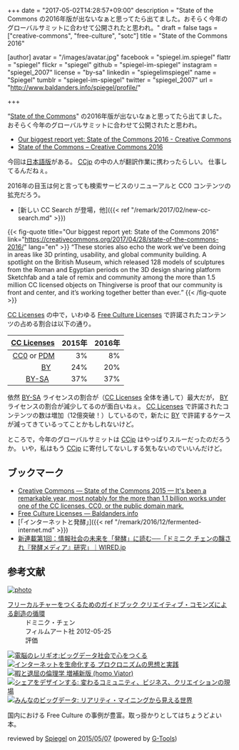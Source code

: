 +++
date = "2017-05-02T14:28:57+09:00"
description = "State of the Commons の2016年版が出ないなぁと思ってたら出てました。おそらく今年のグローバルサミットに合わせて公開されたと思われ。"
draft = false
tags = ["creative-commons", "free-culture", "sotc"]
title = "State of the Commons 2016"

[author]
  avatar = "/images/avatar.jpg"
  facebook = "spiegel.im.spiegel"
  flattr = "spiegel"
  flickr = "spiegel"
  github = "spiegel-im-spiegel"
  instagram = "spiegel_2007"
  license = "by-sa"
  linkedin = "spiegelimspiegel"
  name = "Spiegel"
  tumblr = "spiegel-im-spiegel"
  twitter = "spiegel_2007"
  url = "http://www.baldanders.info/spiegel/profile/"

+++

“[State of the Commons]" の2016年版が出ないなぁと思ってたら出てました。
おそらく今年のグローバルサミットに合わせて公開されたと思われ。

- [Our biggest report yet: State of the Commons 2016 - Creative Commons](https://creativecommons.org/2017/04/28/state-of-the-commons-2016/)
- [State of the Commons – Creative Commons 2016](https://stateof.creativecommons.org/)

今回は[日本語版](https://stateof.creativecommons.org/?lang=ja)がある。
[CCjp] の中の人が翻訳作業に携わったらしい。
仕事してるんだねぇ。

2016年の目玉は何と言っても検索サービスのリニューアルと CC0 コンテンツの拡充だろう。

- [新しい CC Search が登場，他]({{< ref "/remark/2017/02/new-cc-search.md" >}})

{{< fig-quote title="Our biggest report yet: State of the Commons 2016" link="https://creativecommons.org/2017/04/28/state-of-the-commons-2016/" lang="en" >}}
<q>These stories also echo the work we’ve been doing in areas like 3D printing, usability, and global community building. A spotlight on the British Museum, which released 128 models of sculptures from the Roman and Egyptian periods on the 3D design sharing platform Sketchfab and a tale of remix and community among the more than 1.5 million CC licensed objects on Thingiverse is proof that our community is front and center, and it’s working together better than ever.</q>
{{< /fig-quote >}}

[CC Licenses] の中で，いわゆる [Free Culture Licenses] で許諾されたコンテンツの占める割合は以下の通り。

| [CC Licenses] | 2015年 | 2016年 |
| -------------:| ------:| ------:|
| [CC0] <i class="fab fa-creative-commons-pd"></i> or [PDM] <i class="fab fa-creative-commons-pd-alt"></i> |     3% |     8% |
| [BY] <i class="fab fa-creative-commons"></i>&nbsp;<i class="fab fa-creative-commons-by"></i> |    24% |    20% |
| [BY-SA] <i class="fab fa-creative-commons"></i>&nbsp;<i class="fab fa-creative-commons-by"></i>&nbsp;<i class="fab fa-creative-commons-sa"></i> |    37% |    37% |

依然 [BY-SA] ライセンスの割合が（[CC Licenses] 全体を通して）最大だが， [BY] ライセンスの割合が減少してるのが面白いねぇ。
[CC Licenses] で許諾されたコンテンツの数は増加（12億突破！）しているので，新たに [BY] で許諾するケースが減ってきているってことかもしれないけど。

ところで，今年のグローバルサミットは [CCjp] はやっぱりスルーだったのだろうか。
いや，私はもう [CCjp] に寄付してないしする気もないのでいいんだけど。

## ブックマーク

- [Creative Commons — State of the Commons 2015 — It's been a remarkable year, most notably for the more than 1.1 billion works under one of the CC licenses, CC0, or the public domain mark.](https://stateof.creativecommons.org/2015/)
- [Free Culture Licenses — Baldanders.info](http://www.baldanders.info/spiegel/log2/000796.shtml)
- [「インターネットと発酵」]({{< ref "/remark/2016/12/fermented-internet.md" >}})
- [新連載第1回：情報社会の未来を「発酵」に読む──「ドミニク チェンの醸され『発酵メディア』研究」｜WIRED.jp](http://wired.jp/series/ferment-media-research/01_microbes/)

[State of the Commons]: https://stateof.creativecommons.org/
[CC Licenses]: https://creativecommons.org/licenses/ "ライセンスについて - Creative Commons"
[Free Culture Licenses]: https://creativecommons.org/share-your-work/public-domain/freeworks/ "Understanding Free Cultural Works - Creative Commons"
[CC0]: http://creativecommons.org/publicdomain/zero/1.0/ "Creative Commons — CC0 1.0 Universal"
[PDM]: https://creativecommons.org/publicdomain/mark/1.0/ "Creative Commons — Public Domain Mark 1.0"
[BY]: http://creativecommons.org/licenses/by/4.0/ "Creative Commons — Attribution 4.0 International — CC BY 4.0"
[BY-SA]: http://creativecommons.org/licenses/by-sa/4.0/ "Creative Commons — Attribution-ShareAlike 4.0 International — CC BY-SA 4.0"
[CCjp]: https://creativecommons.jp/ "クリエイティブ・コモンズ・ジャパン"

## 参考文献

<div class="hreview" ><a class="item url" href="http://www.amazon.co.jp/exec/obidos/ASIN/4845911744/baldandersinf-22/"><img src="http://ecx.images-amazon.com/images/I/51pDWTdSdlL._SL160_.jpg" alt="photo" class="photo"  /></a><dl ><dt class="fn"><a class="item url" href="http://www.amazon.co.jp/exec/obidos/ASIN/4845911744/baldandersinf-22/">フリーカルチャーをつくるためのガイドブック  クリエイティブ・コモンズによる創造の循環</a></dt><dd>ドミニク・チェン </dd><dd>フィルムアート社 2012-05-25</dd><dd>評価<abbr class="rating" title="4"><img src="http://g-images.amazon.com/images/G/01/detail/stars-4-0.gif" alt="" /></abbr> </dd></dl><p class="similar"><a href="http://www.amazon.co.jp/exec/obidos/ASIN/4757103581/baldandersinf-22/" target="_top"><img src="http://images.amazon.com/images/P/4757103581.09._SCTHUMBZZZ_.jpg"  alt="電脳のレリギオ:ビッグデータ社会で心をつくる"  /></a> <a href="http://www.amazon.co.jp/exec/obidos/ASIN/4791767160/baldandersinf-22/" target="_top"><img src="http://images.amazon.com/images/P/4791767160.09._SCTHUMBZZZ_.jpg"  alt="インターネットを生命化する プロクロニズムの思想と実践"  /></a> <a href="http://www.amazon.co.jp/exec/obidos/ASIN/4778314379/baldandersinf-22/" target="_top"><img src="http://images.amazon.com/images/P/4778314379.09._SCTHUMBZZZ_.jpg"  alt="暇と退屈の倫理学 増補新版 (homo Viator)"  /></a> <a href="http://www.amazon.co.jp/exec/obidos/ASIN/4761525649/baldandersinf-22/" target="_top"><img src="http://images.amazon.com/images/P/4761525649.09._SCTHUMBZZZ_.jpg"  alt="シェアをデザインする: 変わるコミュニティ、ビジネス、クリエイションの現場"  /></a> <a href="http://www.amazon.co.jp/exec/obidos/ASIN/4757103506/baldandersinf-22/" target="_top"><img src="http://images.amazon.com/images/P/4757103506.09._SCTHUMBZZZ_.jpg"  alt="みんなのビッグデータ: リアリティ・マイニングから見える世界"  /></a> </p>
<p class="description">国内における Free Culture の事例が豊富。取っ掛かりとしてはちょうどよい本。</p>
<p class="gtools" >reviewed by <a href='#maker' class='reviewer'>Spiegel</a> on <abbr class="dtreviewed" title="2015-05-07">2015/05/07</abbr> (powered by <a href="http://www.goodpic.com/mt/aws/index.html" >G-Tools</a>)</p>
</div>
